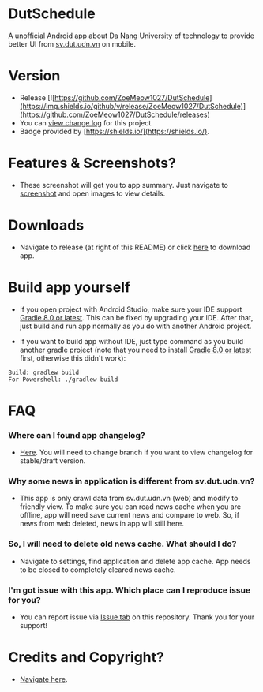 # DutSchedule

A unofficial Android app about Da Nang University of technology to provide better UI from [sv.dut.udn.vn](http://sv.dut.udn.vn) on mobile.

# Version

- Release [![https://github.com/ZoeMeow1027/DutSchedule](https://img.shields.io/github/v/release/ZoeMeow1027/DutSchedule)](https://github.com/ZoeMeow1027/DutSchedule/releases)
- You can [view change log](CHANGELOG.md) for this project.
- Badge provided by [https://shields.io/](https://shields.io/).

# Features & Screenshots?

- These screenshot will get you to app summary. Just navigate to [screenshot](SCREENSHOT.md) and open images to view details.

# Downloads

- Navigate to release (at right of this README) or click [here](https://github.com/ZoeMeow1027/DutSchedule/releases) to download app.

# Build app yourself

- If you open project with Android Studio, make sure your IDE support [Gradle 8.0 or latest](https://gradle.org/releases/). This can be fixed by upgrading your IDE. After that, just build and run app normally as you do with another Android project.

- If you want to build app without IDE, just type command as you build another gradle project (note that you need to install [Gradle 8.0 or latest](https://gradle.org/releases/) first, otherwise this didn't work):

```
Build: gradlew build
For Powershell: ./gradlew build
```

# FAQ

### Where can I found app changelog?

- [Here](https://github.com/ZoeMeow1027/DutSchedule/commits). You will need to change branch if you want to view changelog for stable/draft version.

### Why some news in application is different from sv.dut.udn.vn?

- This app is only crawl data from sv.dut.udn.vn (web) and modify to friendly view. To make sure you can read news cache when you are offline, app will need save current news and compare to web. So, if news from web deleted, news in app will still here.

### So, I will need to delete old news cache. What should I do?

- Navigate to settings, find application and delete app cache. App needs to be closed to completely cleared news cache.

### I'm got issue with this app. Which place can I reproduce issue for you?

- You can report issue via [Issue tab](https://github.com/ZoeMeow1027/DutSchedule/issues) on this repository. Thank you for your support!

# Credits and Copyright?
- [Navigate here](CHANGELOG.md).